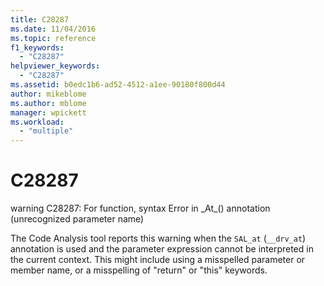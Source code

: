 ```yaml
---
title: C28287
ms.date: 11/04/2016
ms.topic: reference
f1_keywords:
  - "C28287"
helpviewer_keywords:
  - "C28287"
ms.assetid: b0edc1b6-ad52-4512-a1ee-90180f800d44
author: mikeblome
ms.author: mblome
manager: wpickett
ms.workload:
  - "multiple"
---
```

# C28287
warning C28287: For function, syntax Error in \_At\_() annotation (unrecognized parameter name)

 The Code Analysis tool reports this warning when the `SAL_at` (`__drv_at`) annotation is used and the parameter expression cannot be interpreted in the current context. This might include using a misspelled parameter or member name, or a misspelling of "return" or "this" keywords.
